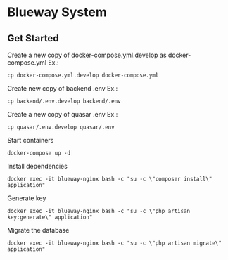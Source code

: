 # Blueway System

## Get Started

Create a new copy of docker-compose.yml.develop as docker-compose.yml
Ex.:
```
cp docker-compose.yml.develop docker-compose.yml
```

Create new copy of backend .env
Ex.:
```
cp backend/.env.develop backend/.env
```

Create a new copy of quasar .env
Ex.:
```
cp quasar/.env.develop quasar/.env
```

Start containers
```
docker-compose up -d
```

Install dependencies
```
docker exec -it blueway-nginx bash -c "su -c \"composer install\" application"
```

Generate key
```
docker exec -it blueway-nginx bash -c "su -c \"php artisan key:generate\" application"
```

Migrate the database
```
docker exec -it blueway-nginx bash -c "su -c \"php artisan migrate\" application"
```
